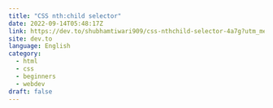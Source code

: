 ```yaml
---
title: "CSS nth:child selector"
date: 2022-09-14T05:48:17Z
link: https://dev.to/shubhamtiwari909/css-nthchild-selector-4a7g?utm_medium=RSS&utm_source=news.12bit.vn
site: dev.to
language: English
category:
  - html
  - css
  - beginners
  - webdev
draft: false
---
```

